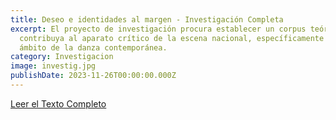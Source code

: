 ```yaml
---
title: Deseo e identidades al margen - Investigación Completa
excerpt: El proyecto de investigación procura establecer un corpus teórico que
  contribuya al aparato crítico de la escena nacional, específicamente en el
  ámbito de la danza contemporánea.
category: Investigacion
image: investig.jpg
publishDate: 2023-11-26T00:00:00.000Z
---
```

[Leer el Texto Completo](https://drive.google.com/file/d/1rCAEvybe412uFSMphIYCAcSIRcr6KWtU/preview)